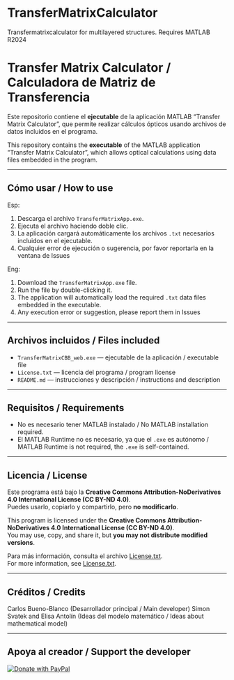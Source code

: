 # TransferMatrixCalculator
Transfermatrixcalculator for multilayered structures. Requires MATLAB R2024

# Transfer Matrix Calculator / Calculadora de Matriz de Transferencia

Este repositorio contiene el **ejecutable** de la aplicación MATLAB “Transfer Matrix Calculator”, que permite realizar cálculos ópticos usando archivos de datos incluidos en el programa.

This repository contains the **executable** of the MATLAB application “Transfer Matrix Calculator”, which allows optical calculations using data files embedded in the program.

---

## Cómo usar / How to use
  Esp:
1. Descarga el archivo `TransferMatrixApp.exe`.
2. Ejecuta el archivo haciendo doble clic.
3. La aplicación cargará automáticamente los archivos `.txt` necesarios incluidos en el ejecutable.
4. Cualquier error de ejecución o sugerencia, por favor reportarla en la ventana de Issues
 
 Eng:
1. Download the `TransferMatrixApp.exe` file.
2. Run the file by double-clicking it.
3. The application will automatically load the required `.txt` data files embedded in the executable.
4. Any execution error or suggestion, please report them in Issues

---

## Archivos incluidos / Files included

- `TransferMatrixCBB_web.exe` — ejecutable de la aplicación / executable file
- `License.txt` — licencia del programa / program license
- `README.md` — instrucciones y descripción / instructions and description

---

## Requisitos / Requirements

- No es necesario tener MATLAB instalado / No MATLAB installation required.
- El MATLAB Runtime no es necesario, ya que el `.exe` es autónomo / MATLAB Runtime is not required, the `.exe` is self-contained.

---

## Licencia / License

Este programa está bajo la **Creative Commons Attribution-NoDerivatives 4.0 International License (CC BY-ND 4.0)**.  
Puedes usarlo, copiarlo y compartirlo, pero **no modificarlo**.  

This program is licensed under the **Creative Commons Attribution-NoDerivatives 4.0 International License (CC BY-ND 4.0)**.  
You may use, copy, and share it, but **you may not distribute modified versions**.

Para más información, consulta el archivo [License.txt](License.txt).  
For more information, see [License.txt](License.txt).

---

## Créditos / Credits

Carlos Bueno-Blanco (Desarrollador principal / Main developer)
Simon Svatek and Elisa Antolín (Ideas del modelo matemático / Ideas about mathematical model)

---
## Apoya al creador / Support the developer


[![Donate with PayPal](https://img.shields.io/badge/Donate-PayPal-blue)](https://www.paypal.me/CBblancodeveloper)
